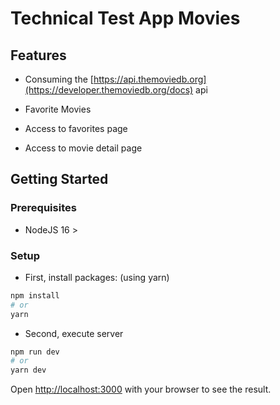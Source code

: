 # Technical Test App Movies

## Features

- Consuming the [https://api.themoviedb.org](https://developer.themoviedb.org/docs) api

- Favorite Movies

- Access to favorites page

- Access to movie detail page

## Getting Started

### Prerequisites

- NodeJS 16 >

### Setup

- First, install packages: (using yarn)

```bash
npm install
# or
yarn
```

- Second, execute server

```bash
npm run dev
# or
yarn dev
```

Open [http://localhost:3000](http://localhost:3000) with your browser to see the result.
